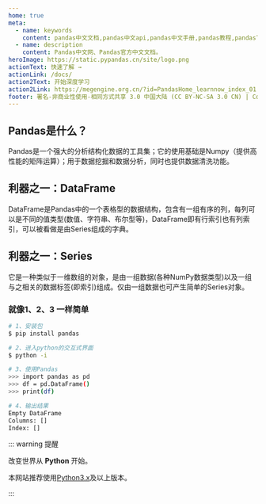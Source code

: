 ```yaml
---
home: true
meta:
  - name: keywords
    content: pandas中文文档,pandas中文api,pandas中文手册,pandas教程,pandas下载安装,pandas
  - name: description
    content: Pandas中文网、Pandas官方中文文档。
heroImage: https://static.pypandas.cn/site/logo.png
actionText: 快速了解 →
actionLink: /docs/
action2Text: 开始深度学习
action2Link: https://megengine.org.cn/?id=PandasHome_learnnow_index_01
footer: 署名-非商业性使用-相同方式共享 3.0 中国大陆 (CC BY-NC-SA 3.0 CN) | Copyright © 2019-present Zhi Bing
---
```


<div class="features">
  <div class="feature">
    <h2>Pandas是什么？</h2>
    <p>Pandas是一个强大的分析结构化数据的工具集；它的使用基础是Numpy（提供高性能的矩阵运算）；用于数据挖掘和数据分析，同时也提供数据清洗功能。</p>
  </div>
  <div class="feature">
    <h2>利器之一：DataFrame</h2>
    <p>DataFrame是Pandas中的一个表格型的数据结构，包含有一组有序的列，每列可以是不同的值类型(数值、字符串、布尔型等)，DataFrame即有行索引也有列索引，可以被看做是由Series组成的字典。</p>
  </div>
  <div class="feature">
    <h2>利器之一：Series</h2>
    <p>它是一种类似于一维数组的对象，是由一组数据(各种NumPy数据类型)以及一组与之相关的数据标签(即索引)组成。仅由一组数据也可产生简单的Series对象。</p>
  </div>
</div>

### 就像1、2、3 一样简单

``` bash
# 1、安装包
$ pip install pandas

# 2、进入python的交互式界面
$ python -i

# 3、使用Pandas
>>> import pandas as pd
>>> df = pd.DataFrame() 
>>> print(df)

# 4、输出结果
Empty DataFrame
Columns: []
Index: []
```

::: warning 提醒

改变世界从 **Python** 开始。

本网站推荐使用[Python3.x](https://www.python.org/downloads/)及以上版本。

:::

<ahome-article></ahome-article>

<ahome-nav></ahome-nav>

<ahome-footer></ahome-footer>
